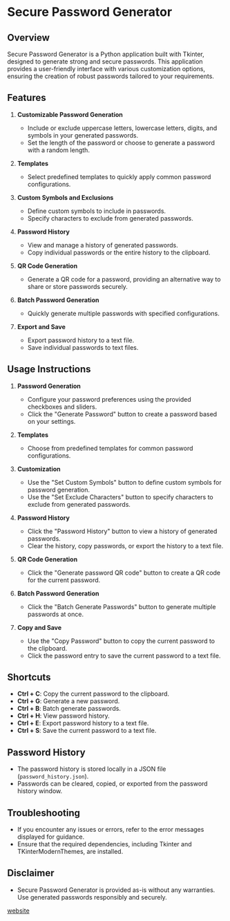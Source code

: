 # Secure Password Generator

## Overview
Secure Password Generator is a Python application built with Tkinter, designed to generate strong and secure passwords. This application provides a user-friendly interface with various customization options, ensuring the creation of robust passwords tailored to your requirements.

## Features
1. **Customizable Password Generation**
   - Include or exclude uppercase letters, lowercase letters, digits, and symbols in your generated passwords.
   - Set the length of the password or choose to generate a password with a random length.

2. **Templates**
   - Select predefined templates to quickly apply common password configurations.

3. **Custom Symbols and Exclusions**
   - Define custom symbols to include in passwords.
   - Specify characters to exclude from generated passwords.

4. **Password History**
   - View and manage a history of generated passwords.
   - Copy individual passwords or the entire history to the clipboard.

5. **QR Code Generation**
   - Generate a QR code for a password, providing an alternative way to share or store passwords securely.

6. **Batch Password Generation**
   - Quickly generate multiple passwords with specified configurations.

7. **Export and Save**
   - Export password history to a text file.
   - Save individual passwords to text files.

## Usage Instructions
1. **Password Generation**
   - Configure your password preferences using the provided checkboxes and sliders.
   - Click the "Generate Password" button to create a password based on your settings.

2. **Templates**
   - Choose from predefined templates for common password configurations.

3. **Customization**
   - Use the "Set Custom Symbols" button to define custom symbols for password generation.
   - Use the "Set Exclude Characters" button to specify characters to exclude from generated passwords.

4. **Password History**
   - Click the "Password History" button to view a history of generated passwords.
   - Clear the history, copy passwords, or export the history to a text file.

5. **QR Code Generation**
   - Click the "Generate password QR code" button to create a QR code for the current password.

6. **Batch Password Generation**
   - Click the "Batch Generate Passwords" button to generate multiple passwords at once.

7. **Copy and Save**
   - Use the "Copy Password" button to copy the current password to the clipboard.
   - Click the password entry to save the current password to a text file.

## Shortcuts
- **Ctrl + C**: Copy the current password to the clipboard.
- **Ctrl + G**: Generate a new password.
- **Ctrl + B**: Batch generate passwords.
- **Ctrl + H**: View password history.
- **Ctrl + E**: Export password history to a text file.
- **Ctrl + S**: Save the current password to a text file.

## Password History
- The password history is stored locally in a JSON file (`password_history.json`).
- Passwords can be cleared, copied, or exported from the password history window.

## Troubleshooting
- If you encounter any issues or errors, refer to the error messages displayed for guidance.
- Ensure that the required dependencies, including Tkinter and TKinterModernThemes, are installed.

## Disclaimer
- Secure Password Generator is provided as-is without any warranties. Use generated passwords responsibly and securely.

[website](https://sites.google.com/view/fatherxtrme/home)
